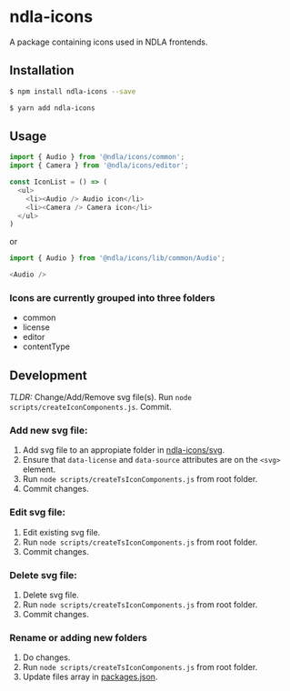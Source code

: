 # ndla-icons

A package containing icons used in NDLA frontends.

## Installation

```sh
$ npm install ndla-icons --save
```

```sh
$ yarn add ndla-icons
```

## Usage

```js
import { Audio } from '@ndla/icons/common';
import { Camera } from '@ndla/icons/editor';

const IconList = () => (
  <ul>
    <li><Audio /> Audio icon</li>
    <li><Camera /> Camera icon</li>
  </ul>
)
```

or

```js
import { Audio } from '@ndla/icons/lib/common/Audio';

<Audio />
```

### Icons are currently grouped into three folders

- common
- license
- editor
- contentType

## Development

_TLDR:_ Change/Add/Remove svg file(s). Run `node scripts/createIconComponents.js`. Commit.

### Add new svg file:

1. Add svg file to an appropiate folder in [ndla-icons/svg](/packages/ndla-icons/svg).
2. Ensure that `data-license` and `data-source` attributes are on the `<svg>` element.
3. Run `node scripts/createTsIconComponents.js` from root folder.
4. Commit changes.

### Edit svg file:

1. Edit existing svg file.
2. Run `node scripts/createTsIconComponents.js` from root folder.
3. Commit changes.

### Delete svg file:

1. Delete svg file.
2. Run `node scripts/createTsIconComponents.js` from root folder.
3. Commit changes.

### Rename or adding new folders

1. Do changes.
2. Run `node scripts/createTsIconComponents.js` from root folder.
3. Update files array in [packages.json](/packages/ndla-icons/package.json).
